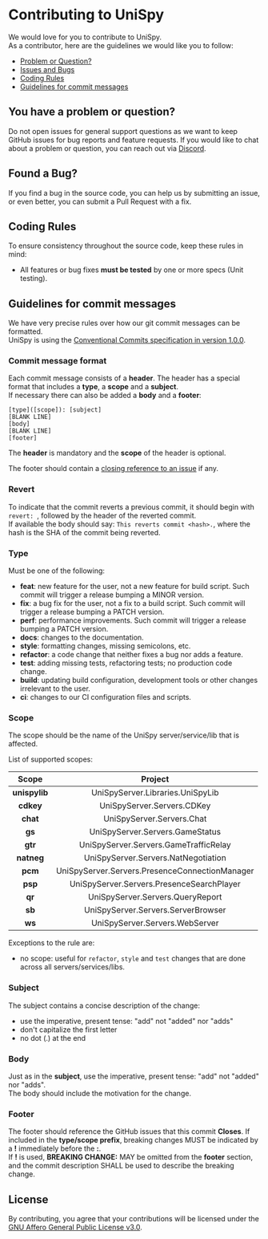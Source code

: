 # Contributing to UniSpy

We would love for you to contribute to UniSpy.\
As a contributor, here are the guidelines we would like you to follow:

- [Problem or Question?](#question)
- [Issues and Bugs](#issue)
- [Coding Rules](#rules)
- [Guidelines for commit messages](#commit)

## <a name="question"></a> You have a problem or question?

Do not open issues for general support questions as we want to keep GitHub issues for bug reports and feature requests.
If you would like to chat about a problem or question, you can reach out via [Discord](https://discord.gg/Tv85Am4).

## <a name="issue"></a> Found a Bug?

If you find a bug in the source code, you can help us by
submitting an issue, or even better, you can submit a Pull Request with a fix.

## <a name="rules"></a> Coding Rules

To ensure consistency throughout the source code, keep these rules in mind:

- All features or bug fixes **must be tested** by one or more specs (Unit testing).

## <a name="commit"></a> Guidelines for commit messages

We have very precise rules over how our git commit messages can be formatted.\
UniSpy is using the [Conventional Commits specification in version 1.0.0](https://www.conventionalcommits.org/en/v1.0.0/).

### Commit message format

Each commit message consists of a **header**. The header has a special
format that includes a **type**, a **scope** and a **subject**.\
If necessary there can also be added a **body** and a **footer**:

```
[type]([scope]): [subject]
[BLANK LINE]
[body]
[BLANK LINE]
[footer]
```

The **header** is mandatory and the **scope** of the header is optional.

The footer should contain a [closing reference to an issue](https://help.github.com/articles/closing-issues-via-commit-messages/) if any.

### Revert

To indicate that the commit reverts a previous commit, it should begin with `revert: `, followed by the header of the reverted commit.\
If available the body should say: `This reverts commit <hash>.`, where the hash is the SHA of the commit being reverted.

### Type

Must be one of the following:

- **feat**: new feature for the user, not a new feature for build script. Such commit will trigger a release bumping a MINOR version.
- **fix**: a bug fix for the user, not a fix to a build script. Such commit will trigger a release bumping a PATCH version.
- **perf**: performance improvements. Such commit will trigger a release bumping a PATCH version.
- **docs**: changes to the documentation.
- **style**: formatting changes, missing semicolons, etc.
- **refactor**: a code change that neither fixes a bug nor adds a feature.
- **test**: adding missing tests, refactoring tests; no production code change.
- **build**: updating build configuration, development tools or other changes irrelevant to the user.
- **ci**: changes to our CI configuration files and scripts.

### Scope

The scope should be the name of the UniSpy server/service/lib that is affected.

List of supported scopes:

|     Scope     |                    Project                     |
| :-----------: | :--------------------------------------------: |
| **unispylib** |        UniSpyServer.Libraries.UniSpyLib        |
|   **cdkey**   |           UniSpyServer.Servers.CDKey           |
|   **chat**    |           UniSpyServer.Servers.Chat            |
|    **gs**     |        UniSpyServer.Servers.GameStatus         |
|    **gtr**    |     UniSpyServer.Servers.GameTrafficRelay      |
|  **natneg**   |      UniSpyServer.Servers.NatNegotiation       |
|    **pcm**    | UniSpyServer.Servers.PresenceConnectionManager |
|    **psp**    |   UniSpyServer.Servers.PresenceSearchPlayer    |
|    **qr**     |        UniSpyServer.Servers.QueryReport        |
|    **sb**     |       UniSpyServer.Servers.ServerBrowser       |
|    **ws**     |         UniSpyServer.Servers.WebServer         |

Exceptions to the rule are:

- no scope: useful for `refactor`, `style` and `test` changes that are done across all servers/services/libs.

### Subject

The subject contains a concise description of the change:

- use the imperative, present tense: "add" not "added" nor "adds"
- don't capitalize the first letter
- no dot (.) at the end

### Body

Just as in the **subject**, use the imperative, present tense: "add" not "added" nor "adds".\
The body should include the motivation for the change.

### Footer

The footer should reference the GitHub issues that this commit **Closes**.
If included in the **type/scope prefix**, breaking changes MUST be indicated by a **!** immediately before the **:**.\
If **!** is used, **BREAKING CHANGE:** MAY be omitted from the **footer** section, and the commit description SHALL be used to describe the breaking change.

## License

By contributing, you agree that your contributions will be licensed under the [GNU Affero General Public License v3.0](./LICENSE).
